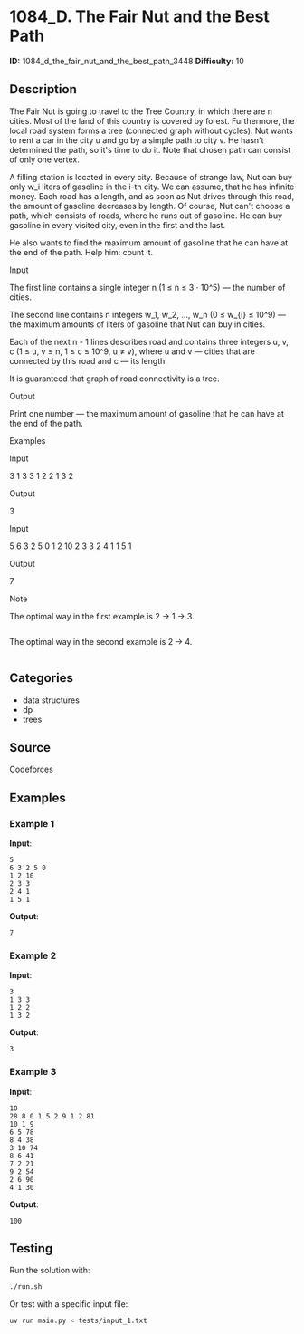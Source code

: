 # 1084_D. The Fair Nut and the Best Path

**ID:** 1084_d_the_fair_nut_and_the_best_path_3448
**Difficulty:** 10

## Description

The Fair Nut is going to travel to the Tree Country, in which there are n cities. Most of the land of this country is covered by forest. Furthermore, the local road system forms a tree (connected graph without cycles). Nut wants to rent a car in the city u and go by a simple path to city v. He hasn't determined the path, so it's time to do it. Note that chosen path can consist of only one vertex.

A filling station is located in every city. Because of strange law, Nut can buy only w_i liters of gasoline in the i-th city. We can assume, that he has infinite money. Each road has a length, and as soon as Nut drives through this road, the amount of gasoline decreases by length. Of course, Nut can't choose a path, which consists of roads, where he runs out of gasoline. He can buy gasoline in every visited city, even in the first and the last.

He also wants to find the maximum amount of gasoline that he can have at the end of the path. Help him: count it.

Input

The first line contains a single integer n (1 ≤ n ≤ 3 ⋅ 10^5) — the number of cities.

The second line contains n integers w_1, w_2, …, w_n (0 ≤ w_{i} ≤ 10^9) — the maximum amounts of liters of gasoline that Nut can buy in cities.

Each of the next n - 1 lines describes road and contains three integers u, v, c (1 ≤ u, v ≤ n, 1 ≤ c ≤ 10^9, u ≠ v), where u and v — cities that are connected by this road and c — its length.

It is guaranteed that graph of road connectivity is a tree.

Output

Print one number — the maximum amount of gasoline that he can have at the end of the path.

Examples

Input

3
1 3 3
1 2 2
1 3 2


Output

3


Input

5
6 3 2 5 0
1 2 10
2 3 3
2 4 1
1 5 1


Output

7

Note

The optimal way in the first example is 2 → 1 → 3.

<image>

The optimal way in the second example is 2 → 4.

<image>

## Categories

- data structures
- dp
- trees

## Source

Codeforces

## Examples

### Example 1

**Input**:
```
5
6 3 2 5 0
1 2 10
2 3 3
2 4 1
1 5 1
```

**Output**:
```
7
```

### Example 2

**Input**:
```
3
1 3 3
1 2 2
1 3 2
```

**Output**:
```
3
```

### Example 3

**Input**:
```
10
28 8 0 1 5 2 9 1 2 81
10 1 9
6 5 78
8 4 38
3 10 74
8 6 41
7 2 21
9 2 54
2 6 90
4 1 30
```

**Output**:
```
100
```


## Testing

Run the solution with:

```bash
./run.sh
```

Or test with a specific input file:

```bash
uv run main.py < tests/input_1.txt
```
